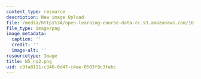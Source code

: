 ```yaml
---
content_type: resource
description: New image Upload
file: /media/https%3A/open-learning-course-data-rc.s3.amazonaws.com/16-90-computational-methods-in-aerospace-engineering-spring-2014/c3fa8111c3460d47c4ee0503f9c3febc_N5_nq2.png
file_type: image/png
image_metadata:
  caption: ''
  credit: ''
  image-alt: ''
resourcetype: Image
title: N5_nq2.png
uid: c3fa8111-c346-0d47-c4ee-0503f9c3febc
---
```

